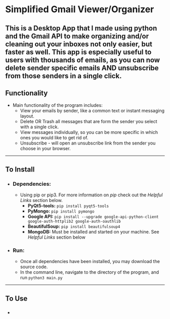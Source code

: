# Simplified Gmail Viewer/Organizer #

This is a **Desktop App** that I made using python and the Gmail API to make organizing and/or cleaning out
your inboxes not only easier, but faster as well. This app is especially useful to users with thousands of emails, 
as you can now delete sender specific emails AND unsubscribe from those senders in a single click.
---
## Functionality
* Main functionality of the program includes:
    * View your emails by sender, like a common text or instant messaging layout.
    * Delete OR Trash all messages that are form the sender you select with a single click. 
    * View messages individually, so you can be more specific in which ones you would like to get rid of. 
    * Unsubscribe - will open an unsubscribe link from the sender you choose in your browser.
---
## To Install
* ### Dependencies:
    * Using pip or pip3. For more information on _pip_ check out the *Helpful Links* section below.
      * **PyQt5-tools:** ```pip install pyqt5-tools```
      * **PyMongo:** ```pip install pymongo```
      * **Google API:** ```pip install --upgrade google-api-python-client google-auth-httplib2 google-auth-oauthlib```
      * **BeautifulSoup:** ```pip install beautifulsoup4```
      * **MongoDB:** Must be installed and started on your machine. See *Helpful Links* section below
* ### Run:
    * Once all dependencies have been installed, you may download the source code.
    * In the command line, navigate to the directory of the program, and run ```python3 main.py```
---
## To Use
* ###
